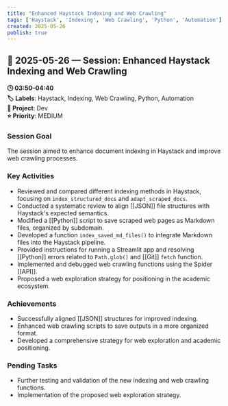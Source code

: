 ```yaml
---
title: "Enhanced Haystack Indexing and Web Crawling"
tags: ['Haystack', 'Indexing', 'Web Crawling', 'Python', 'Automation']
created: 2025-05-26
publish: true
---
```


## 📅 2025-05-26 — Session: Enhanced Haystack Indexing and Web Crawling

**🕒 03:50–04:40**  
**🏷️ Labels**: Haystack, Indexing, Web Crawling, Python, Automation  
**📂 Project**: Dev  
**⭐ Priority**: MEDIUM  


### Session Goal
The session aimed to enhance document indexing in Haystack and improve web crawling processes.

### Key Activities
- Reviewed and compared different indexing methods in Haystack, focusing on `index_structured_docs` and `adapt_scraped_docs`.
- Conducted a systematic review to align [[JSON]] file structures with Haystack's expected semantics.
- Modified a [[Python]] script to save scraped web pages as Markdown files, organized by subdomain.
- Developed a function `index_saved_md_files()` to integrate Markdown files into the Haystack pipeline.
- Provided instructions for running a Streamlit app and resolving [[Python]] errors related to `Path.glob()` and [[Git]] `fetch` function.
- Implemented and debugged web crawling functions using the Spider [[API]].
- Proposed a web exploration strategy for positioning in the academic ecosystem.

### Achievements
- Successfully aligned [[JSON]] structures for improved indexing.
- Enhanced web crawling scripts to save outputs in a more organized format.
- Developed a comprehensive strategy for web exploration and academic positioning.

### Pending Tasks
- Further testing and validation of the new indexing and web crawling functions.
- Implementation of the proposed web exploration strategy.
